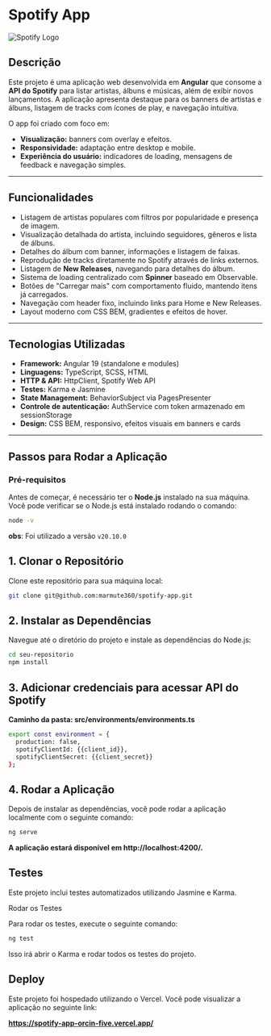 # Spotify App

![Spotify Logo](https://upload.wikimedia.org/wikipedia/commons/1/19/Spotify_logo_without_text.svg)

## Descrição

Este projeto é uma aplicação web desenvolvida em **Angular** que consome a **API do Spotify** para listar artistas, álbuns e músicas, além de exibir novos lançamentos. A aplicação apresenta destaque para os banners de artistas e álbuns, listagem de tracks com ícones de play, e navegação intuitiva.

O app foi criado com foco em:
- **Visualização:** banners com overlay e efeitos.
- **Responsividade:** adaptação entre desktop e mobile.
- **Experiência do usuário:** indicadores de loading, mensagens de feedback e navegação simples.

---

## Funcionalidades

- Listagem de artistas populares com filtros por popularidade e presença de imagem.
- Visualização detalhada do artista, incluindo seguidores, gêneros e lista de álbuns.
- Detalhes do álbum com banner, informações e listagem de faixas.
- Reprodução de tracks diretamente no Spotify através de links externos.
- Listagem de **New Releases**, navegando para detalhes do álbum.
- Sistema de loading centralizado com **Spinner** baseado em Observable.
- Botões de "Carregar mais" com comportamento fluido, mantendo itens já carregados.
- Navegação com header fixo, incluindo links para Home e New Releases.
- Layout moderno com CSS BEM, gradientes e efeitos de hover.

---

## Tecnologias Utilizadas

- **Framework:** Angular 19 (standalone e modules)
- **Linguagens:** TypeScript, SCSS, HTML
- **HTTP & API:** HttpClient, Spotify Web API
- **Testes:** Karma e Jasmine
- **State Management:** BehaviorSubject via PagesPresenter
- **Controle de autenticação:** AuthService com token armazenado em sessionStorage
- **Design:** CSS BEM, responsivo, efeitos visuais em banners e cards

---

## **Passos para Rodar a Aplicação**

### **Pré-requisitos**
Antes de começar, é necessário ter o **Node.js** instalado na sua máquina. Você pode verificar se o Node.js está instalado rodando o comando:

```bash
node -v
```
**obs**: Foi utilizado a versão `v20.10.0`
## 1. Clonar o Repositório

  Clone este repositório para sua máquina local:
```bash
git clone git@github.com:marmute360/spotify-app.git 
```
## 2. Instalar as Dependências

  Navegue até o diretório do projeto e instale as dependências do Node.js:
```bash
cd seu-repositorio
npm install
```

## 3. Adicionar credenciais para acessar API do Spotify
   
   **Caminho da pasta: src/environments/environments.ts**
```bash
export const environment = {
  production: false,
  spotifyClientId: {{client_id}},
  spotifyClientSecret: {{client_secret}}
};

```

## 4. Rodar a Aplicação

  Depois de instalar as dependências, você pode rodar a aplicação localmente com o seguinte comando:
```bash
ng serve
```

**A aplicação estará disponível em http://localhost:4200/.**

## Testes

Este projeto inclui testes automatizados utilizando Jasmine e Karma.

Rodar os Testes

Para rodar os testes, execute o seguinte comando:
```bash
ng test
```

Isso irá abrir o Karma e rodar todos os testes do projeto.


## Deploy

Este projeto foi hospedado utilizando o Vercel. Você pode visualizar a aplicação no seguinte link:

**https://spotify-app-orcin-five.vercel.app/**


